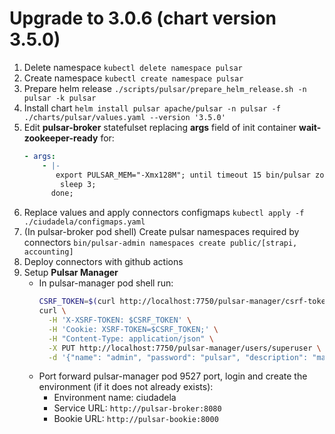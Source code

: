 # Upgrade to 3.0.6 (chart version 3.5.0)

1. Delete namespace `kubectl delete namespace pulsar`
2. Create namespace `kubectl create namespace pulsar`
3. Prepare helm release `./scripts/pulsar/prepare_helm_release.sh -n pulsar -k pulsar`
4. Install chart `helm install pulsar apache/pulsar -n pulsar -f ./charts/pulsar/values.yaml --version '3.5.0'`
5. Edit **pulsar-broker** statefulset replacing **args** field of init container **wait-zookeeper-ready** for:
   ```yaml
   - args:
       - |-
          export PULSAR_MEM="-Xmx128M"; until timeout 15 bin/pulsar zookeeper-shell -server pulsar-zookeeper get /admin/clusters/pulsar; do
           sleep 3;
         done;
   ```
6. Replace values and apply connectors configmaps `kubectl apply -f ./ciudadela/configmaps.yaml`
7. (In pulsar-broker pod shell) Create pulsar namespaces required by connectors `bin/pulsar-admin namespaces create public/[strapi, accounting]`
8. Deploy connectors with github actions
9. Setup **Pulsar Manager**
   - In pulsar-manager pod shell run:
     ```bash
     CSRF_TOKEN=$(curl http://localhost:7750/pulsar-manager/csrf-token)
     curl \
       -H 'X-XSRF-TOKEN: $CSRF_TOKEN' \
       -H 'Cookie: XSRF-TOKEN=$CSRF_TOKEN;' \
       -H "Content-Type: application/json" \
       -X PUT http://localhost:7750/pulsar-manager/users/superuser \
       -d '{"name": "admin", "password": "pulsar", "description": "main", "email": "pulsar@pulsar.com"}'
     ```
   - Port forward pulsar-manager pod 9527 port, login and create the environment (if it does not already exists):
     - Environment name: ciudadela
     - Service URL: `http://pulsar-broker:8080`
     - Bookie URL: `http://pulsar-bookie:8000`
